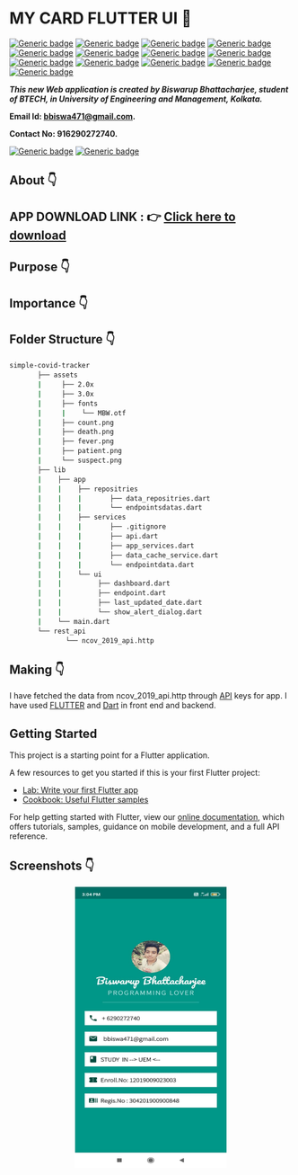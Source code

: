# MY CARD FLUTTER UI :star_struck:

[![Generic badge](https://img.shields.io/badge/intermediate-Flutter-red)](https://shields.io/) [![Generic badge](https://img.shields.io/badge/intermediate-dart-green)](https://shields.io/) [![Generic badge](https://img.shields.io/badge/android-ios-yellowgreen)](https://shields.io/) [![Generic badge](https://img.shields.io/badge/Material-UI-blue)](https://shields.io/) [![Generic badge](https://img.shields.io/badge/custom-widgets-orange)](https://shields.io/) [![Generic badge](https://img.shields.io/badge/sdk-%22%3E%3D2.7.0%20%3C3.0.0%22-important)](https://shields.io/) [![Generic badge](https://img.shields.io/badge/cupertino__icons-%5E1.0.0-maroon)](https://shields.io/) [![Generic badge](https://img.shields.io/badge/hexcolor-%5E1.0.6-ff69b4)](https://shields.io/) [![Generic badge](https://img.shields.io/badge/http-%5E0.12.2-informational)](https://shields.io/) [![Generic badge](https://img.shields.io/badge/intl-%5E0.16.1-success)](https://shields.io/) [![Generic badge](https://img.shields.io/badge/provider-%5E4.3.2%2B2-critical)](https://shields.io/) [![Generic badge](https://img.shields.io/badge/shared__preferences-%5E0.5.12%2B4-purple)](https://shields.io/) [![Generic badge](https://img.shields.io/badge/splashscreen-%5E1.3.5-9cf)](https://shields.io/)

***This new Web application is created by Biswarup Bhattacharjee, student of BTECH, in University of Engineering and Management, Kolkata.***

**Email Id: bbiswa471@gmail.com.** 

**Contact No: 916290272740.** 

[![Generic badge](https://img.shields.io/badge/contact%20me-facebook-blue)](https://www.facebook.com/biswarup.bhattacharjee.5811) [![Generic badge](https://img.shields.io/badge/visit%20my%20projects%20-github-brightgreen)](https://github.com/biswa2210)

## About :point_down: 


## APP DOWNLOAD LINK : :point_right: <a href="https://github.com/biswa2210/flutter-myCard-ui/raw/master/Biswa's_Card_base.apk" download>Click here to download</a> 

## Purpose :point_down:

 
## Importance :point_down:

## Folder Structure :point_down:
```bash
simple-covid-tracker
       ├── assets
       |     ├── 2.0x
       |     ├── 3.0x
       |     ├── fonts
       |     |    └── MBW.otf
       |     ├── count.png
       |     ├── death.png
       |     ├── fever.png
       |     ├── patient.png
       |     └── suspect.png
       ├── lib
       |    ├── app
       |    |    ├── repositries
       |    |    |       ├── data_repositries.dart
       |    |    |       └── endpointsdatas.dart
       |    |    ├── services
       |    |    |       ├── .gitignore
       |    |    |       ├── api.dart
       |    |    |       ├── app_services.dart
       |    |    |       ├── data_cache_service.dart
       |    |    |       └── endpointdata.dart
       |    |    └── ui
       |    |         ├── dashboard.dart
       |    |         ├── endpoint.dart
       |    |         ├── last_updated_date.dart
       |    |         └── show_alert_dialog.dart
       |    └── main.dart
       └── rest_api
              └── ncov_2019_api.http
```
     
## Making :point_down:
I have fetched the data from ncov_2019_api.http through [API](https://en.wikipedia.org/wiki/API) keys for app. I have used [FLUTTER](https://flutter.dev/?gclid=Cj0KCQjw38-DBhDpARIsADJ3kjliHdMH2hA97bBGqJtW5ORUUksCxpZ8cnrSWaH__HevGftAmP8AmvIaAhNlEALw_wcB&gclsrc=aw.ds) and [Dart](https://dart.dev/) in front end and backend.
## Getting Started

This project is a starting point for a Flutter application.

A few resources to get you started if this is your first Flutter project:

- [Lab: Write your first Flutter app](https://flutter.dev/docs/get-started/codelab)
- [Cookbook: Useful Flutter samples](https://flutter.dev/docs/cookbook)

For help getting started with Flutter, view our
[online documentation](https://flutter.dev/docs), which offers tutorials,
samples, guidance on mobile development, and a full API reference.
## Screenshots :point_down: 
<div align="center">
 <a href="card.jpeg"><img src="card.jpeg" width="270" height= "500"></a>
</div>




